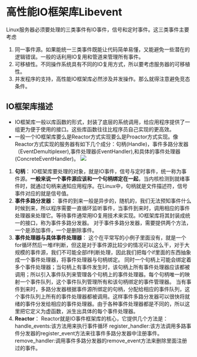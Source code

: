 # 高性能IO框架库Libevent
Linux服务器必须要处理的三类事件有IO事件，信号和定时事件。这三类事件主要考虑
1. 同一事件源。如果能统一三类事件既能让代码简单易懂，又能避免一些潜在的逻辑错误。一般的话利用IO复用和管道来管理所有事件。
2. 可移植性。不同操作系统具有不同的IO复用方式，所以要考虑服务器的可移植性。
3. 并发程序的支持，高性能IO框架库必然涉及并发操作。那么就得注意避免竞态条件。
## IO框架库描述
- IO框架库一般以库函数的形式，封装了底层的系统调用，给应用程序提供了一组更为便于使用的接口。这些库函数往往比程序员自己实现的更高效。
- 一般一个IO框架库要么是Reactor方式实现要么是Proactor方式实现。像Reactor方式实现的服务器有如下几个成分：句柄(Handle)，事件多路分发器（EventDemultiplexer),事件处理器(EventHandler),和具体的事件处理器(ConcreteEventHandler)。
![](/image/2022-01-11-15-01-54.png)
1. **句柄**：
    IO框架库要处理的对象，就是IO事件，信号与定时事件，统一称为事件源。**一般来说一个事件源应该和一个句柄绑定在一起**，当内核检测到就绪事件时，就通过句柄来通知应用程序。在Linux中，句柄就是文件描述符，信号事件对应的就是信号值。
2. **事件多路分发器**：
   事件的到来一般是异步的，随机的，我们无法预知事件什么时候到来，所以程序需要一直循环监听事件，当事件到来时，调用相应的事件处理器来处理它。等待事件通常用IO复用技术来实现。IO框架库将其封装成统一的接口，称为事件多路分发器。
   对于事件多路分发器，需要提供两个方法，一个是添加事件，一个是删除事件。
3. **事件处理器与具体事件处理器**：
   这个在平常写的小例子里面没有，就是一个for循环然后一堆if判断，但这是对于事件源比较少的情况可以这么干，对于大规模的事件源，我们不可能全部if判断处理，因此我们把每个if里面的东西抽象成一个事件处理器，将事件处理器与句柄绑定。
   同时一个句柄上可能会绑定着多个事件处理器；当句柄上有事件发生时，该句柄上所有事件处理器应该都被调用；所以引入事件队列来管理各个句柄上的事件处理器。每个句柄唯一的映射一个事件队列，这个事件队列管理所有和该句柄绑定的事件管理器。
   当有事件到来时，多路分发器根据事件源所绑定的句柄，分配给相应的事件队列，这个事件队列上所有的事件处理器都被调用。这样事件多路分发器可以很快将就绪的事件分发给相应的事件处理器。由于各种事件处理器都是不同的，所以这里把它定义为虚函数，派生出具体的每个事件处理器。
4. **Reactor**：
    Reactor就是IO事件框架库的核心，它提供几个方法是：
    handle_events:该方法用来执行事件循环
    register_handler:该方法调用多路事件分发器的register_event方法来往事件多路分发器中注册事件。
    remove_handler:调用事件多路分发器的remove_event方法来删除里面注册过的事件。
